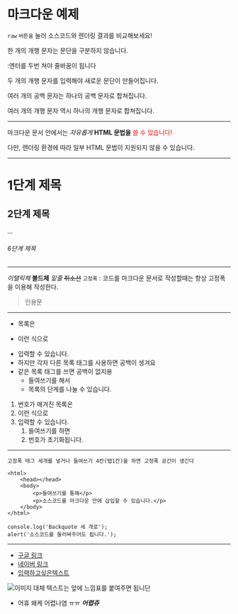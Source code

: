 # 마크다운 예제

`raw` `버튼을` 눌러 소스코드와 렌더링 결과를 비교해보세요!

한 개의 개행 문자는
문단을 구분하지 않습니다. 

:엔터를 두번 쳐야 줄바꿈이 됩니다

두 개의 개행 문자를 입력해야
새로운 문단이 만들어집니다.

여러      개의      공백     문자는
하나의     공백     문자로     합쳐집니다.



여러 개의 개행 문자 역시
하나의 개행 문자로 합쳐집니다.

---

마크다운 문서 안에서는
<em>자유롭게</em> <strong>HTML 문법을</strong> <span style="color: red">쓸 수 있습니다!</span>

다만, 렌더링 환경에 따라 일부 HTML 문법이 지원되지 않을 수 있습니다.

---

# 1단계 제목
## 2단계 제목
...
###### 6단계 제목

---

*이탤릭체*
**볼드체**
_밑줄_
~~취소선~~
`고정폭` : 코드를 마크다운 문서로 작성할때는 항상 고정폭을 이용해 작성한다.
> 인용문

---

- 목록은
* 이런 식으로
+ 입력할 수 있습니다.
+ 하지만 각자 다른 목록 태그를 사용하면 공백이 생겨요
+ 같은 목록 태그를 쓰면 공백이 없지용
    - 들여쓰기를 해서
    - 목록의 단계를 나눌 수 있습니다.

1. 번호가 매겨진 목록은
1. 이런 식으로
1. 입력할 수 있습니다.
    1. 들여쓰기를 하면
    1. 번호가 초기화됩니다.

---
`고정폭 태그 세개를 넣거나 들여쓰기 4칸(탭1칸)을 하면 고정폭 공간이 생긴다`

    <html>  
        <head></head>
        <body>
            <p>들여쓰기를 통해</p>
            <p>소스코드를 마크다운 안에 삽입할 수 있습니다.</p>
        </body>
    </html>

```
console.log('Backquote 세 개로');
alert('소스코드를 둘러싸주어도 됩니다.');
```

---

- [구글 링크](https://www.google.co.kr/)
- [네이버 링크](https://www.naver.com/)
- [입력하고싶은텍스트](www.daum.net)

![이미지 대체 텍스트는 앞에 느낌표를 붙여주면 됩니단](https://cdn-images-1.medium.com/max/2000/1*1zUrLyvIftWAGx19B2dpUQ.png)

+ 어휴 왜케 어렵나염 ㅠㅠ
***어렵쥬***